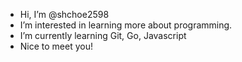 - Hi, I’m @shchoe2598
- I’m interested in learning more about programming.
- I’m currently learning Git, Go, Javascript
- Nice to meet you!

<!---
shchoe2598/shchoe2598 is a ✨ special ✨ repository because its `README.md` (this file) appears on your GitHub profile.
You can click the Preview link to take a look at your changes.
--->
